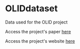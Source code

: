 # OLIDdataset
Data used for the OLID project

Access the project's paper [here](https://arxiv.org/abs/1902.09666)

Access the project's website [here](https://sites.google.com/site/offensevalsharedtask/olid)
